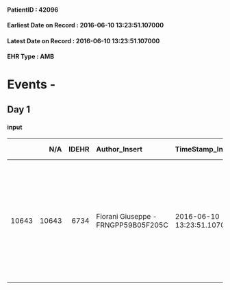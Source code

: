 
#### PatientID : 42096
#### Earliest Date on Record : 2016-06-10 13:23:51.107000
#### Latest Date on Record : 2016-06-10 13:23:51.107000
#### EHR Type : AMB

# Events - 

## Day 1

#### input
|       |    N/A |   IDEHR | Author_Insert                       | TimeStamp_Insert           | EHRType   |   PatientID |   IDDigitalSignDocument | persone_vicine   |   Unnamed: 0_x.1 |   IDANAMNESI_SOCIALE | Patient   | FamigliaAltro   | Paziente_T   | FamigliaAltro_T   |   Non_Rilevabile_x.1 | Note_Non_Rilevabile_x.1   | opt_Problemi   | Note_I                                                                                                                                      | ds_note_timori                                                                                                                                                                         | chk_competenza                                 | opt_paziente_a   | opt_famiglia_a   | opt_adeguatezza   | opt_paziente_solo   | ds_note_con                                                                                                                        | opt_presente_assente   | Presenza_minori   | Caregiver_principale   | opt_capacita     | opt_necessario   | opt_presente   | opt_risorse_ec   | opt_paziente_psi   | opt_Ins_vol   | opt_paziente_ad   | opt_caregiver_ad   | opt_esenzione   | opt_inv_civile   |   invalidita_perc | ds_codice_es   | Needs     | Fragility                    | opt_disponibilita_f   | opt_indennita_acc   | opt_legge   | opt_famiglia_psi   | opt_disponibilit_paz   |
|------:|-------:|--------:|:------------------------------------|:---------------------------|:----------|------------:|------------------------:|:-----------------|-----------------:|---------------------:|:----------|:----------------|:-------------|:------------------|---------------------:|:--------------------------|:---------------|:--------------------------------------------------------------------------------------------------------------------------------------------|:---------------------------------------------------------------------------------------------------------------------------------------------------------------------------------------|:-----------------------------------------------|:-----------------|:-----------------|:------------------|:--------------------|:-----------------------------------------------------------------------------------------------------------------------------------|:-----------------------|:------------------|:-----------------------|:-----------------|:-----------------|:---------------|:-----------------|:-------------------|:--------------|:------------------|:-------------------|:----------------|:-----------------|------------------:|:---------------|:----------|:-----------------------------|:----------------------|:--------------------|:------------|:-------------------|:-----------------------|
| 10643 |  10643 |    6734 | Fiorani Giuseppe - FRNGPP59B05F205C | 2016-06-10 13:23:51.107000 | AMB       |       42096 |                  391734 | N/A              |             3457 |                 2250 | No#0      | Si#1            | No#0         | Si#1              |                    0 | NR                        | No#0           | Pz non a conoscenza della neoplasia del pancreas.La figlia √® stata resa edotta della prognosi severa,correlata all'avanzamento di malattia | La pz vive da sola a Ballabio,in provincia di Lecco;per tale motivo viene richiesto il trasferimento in hospice a Milano, per consentire alla figlia unica Marilena,di seguirla meglio | competenza/capacit√† assistenziale caregiver#0 | Indefinite#2     | Congruenti#1     | Si#1              | Si#1                | La pz √® vedova da due decenni e vive da sola a Ballabio,in provincia di Lecco.La figlia unica Marilena ha 56 anni e vive a Milano | Presente#1             | No#0              | la figlia Marilena     | Incrementabile#1 | No#0             | No#0           | Adeguate#1       | No#0               | No#0          | Totale#2          | Totale#2           | Si#1            | Si#1             |               100 | IC13           | Clinici#0 | sovraccarico assistenziale#4 | No#0                  | No#0                | No#0        | No#0               | No#0                   |


